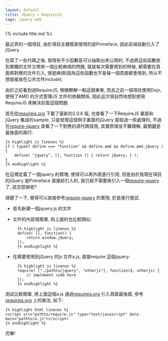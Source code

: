 ```yaml
---
layout: default
title: JQuery + RequireJS
tags: jquery web
---
```


{% include title.md %}

最近弄的一個項目, 由於項目主體框架使用的是Primeface, 因此前端自動引入了jQuery. 

在寫了一些代碼之後, 發現有不少函數是可以抽取出來公用的, 不過將這些函數放到單獨的文件又帶來一個比較麻煩的問題, 就是每次需要用到的時候, 都需要在頁面將對應的文件引入, 很是麻煩(因為這些函數也不是每一個頁面都會用到, 所以不想直接放在公共文件include).

由於之前看到過RequireJS, 稍微瞭解一點這個東東, 而且之前一個項目使用Dojo, 使用了AMD 的方式管理JS 文件的依賴關係, 因此這次很自然地想到使用RequireJS 來解決前面這個問題.

首先從[requirejs.org](http://requirejs.org/) 下載了最新的2.0.6 版, 也查看了一下RequireJS 裏面和jQuery 集成的sample, 只是發現這個例子裏面的jQuery 是經過一些處理的, 不過在[require-jquery](https://github.com/jrburke/require-jquery) 查看了一下對應的源代碼發現, 其實原理並不難理解, 最關鍵是最後面的兩行:

    {% highlight js linenos %}
    if ( typeof define === "function" && define.amd && define.amd.jQuery ) {
        define( "jquery", [], function () { return jQuery; } );
    }
    {% endhighlight %}

在這裡定義了一個jquery 的模塊, 使得可以再外面進行引用, 但是由於我現在項目的jQuery 是Primeface 直接給引入的, 我已經不需要再引入一個[require-jquery](https://github.com/jrburke/require-jquery) 了, 該怎麼辦呢?

琢磨了一下, 覺得可以直接參考[require-jquery](https://github.com/jrburke/require-jquery) 的實現, 於是進行嘗試.

- 首先新建一個jquery.js 的文件
- 文件的內容很簡單, 和上面的也比較類似:

        {% highlight js linenos %}
        define( [], function() {
            return window.jQuery;
        });
        {% endhighlight %}

- 在需要使用到jQuery 的js 文件a.js, 直接require 這個jquery:

        {% highlight js linenos %}
        require( ["./pathto/jquery", "otherjs"], function($, otherjs) {
            // implement code here
        });
        {% endhighlight %}

測試比較簡單, 將上面這個a.js 通過[requirejs.org](http://requirejs.org/) 引入頁面最後面, 參考[requirejs.org](http://requirejs.org/) 上的做法, 如下:

    {% highlight html linenos %}
    <script src="pathto/require.js" type="text/javascript" data-main="pathto/a.js"></script>
    {% endhighlight %}

完畢!